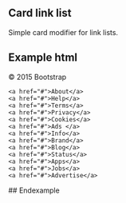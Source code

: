 ## Card link list

Simple card modifier for link lists.

## Example html
<div class="card card-link-list">
  <div class="card-block">
    © 2015 Bootstrap

    <a href="#">About</a>
    <a href="#">Help</a>
    <a href="#">Terms</a>
    <a href="#">Privacy</a>
    <a href="#">Cookies</a>
    <a href="#">Ads </a>
    <a href="#">Info</a>
    <a href="#">Brand</a>
    <a href="#">Blog</a>
    <a href="#">Status</a>
    <a href="#">Apps</a>
    <a href="#">Jobs</a>
    <a href="#">Advertise</a>
  </div>
</div>
## Endexample

